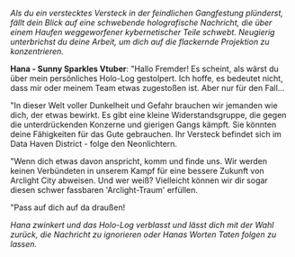 _Als du ein verstecktes Versteck in der feindlichen Gangfestung plünderst, fällt dein Blick auf eine schwebende holografische Nachricht, die über einem Haufen weggeworfener kybernetischer Teile schwebt. Neugierig unterbrichst du deine Arbeit, um dich auf die flackernde Projektion zu konzentrieren._

**Hana - Sunny Sparkles Vtuber**: "Hallo Fremder! Es scheint, als wärst du über mein persönliches Holo-Log gestolpert. Ich hoffe, es bedeutet nicht, dass mir oder meinem Team etwas zugestoßen ist. Aber nur für den Fall...

"In dieser Welt voller Dunkelheit und Gefahr brauchen wir jemanden wie dich, der etwas bewirkt. Es gibt eine kleine Widerstandsgruppe, die gegen die unterdrückenden Konzerne und gierigen Gangs kämpft. Sie könnten deine Fähigkeiten für das Gute gebrauchen. Ihr Versteck befindet sich im Data Haven District - folge den Neonlichtern.

"Wenn dich etwas davon anspricht, komm und finde uns. Wir werden keinen Verbündeten in unserem Kampf für eine bessere Zukunft von Arclight City abweisen. Und wer weiß? Vielleicht können wir dir sogar diesen schwer fassbaren 'Arclight-Traum' erfüllen.

"Pass auf dich auf da draußen!

_Hana zwinkert und das Holo-Log verblasst und lässt dich mit der Wahl zurück, die Nachricht zu ignorieren oder Hanas Worten Taten folgen zu lassen._
